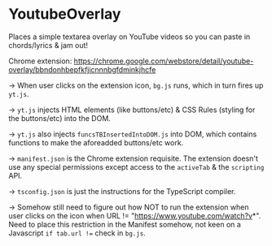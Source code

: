 # YoutubeOverlay
Places a simple textarea overlay on YouTube videos so you can paste in chords/lyrics & jam out!

Chrome extension: https://chrome.google.com/webstore/detail/youtube-overlay/bbndonhbepfkfjicnnnbgfdminkjhcfe

-> When user clicks on the extension icon, `bg.js` runs, which in turn fires up `yt.js`. 

-> `yt.js` injects HTML elements (like buttons/etc) & CSS Rules (styling for the buttons/etc) into the DOM.

-> `yt.js` also injects `funcsTBInsertedIntoDOM.js` into DOM, which contains functions to make the aforeadded buttons/etc work.

-> `manifest.json` is the Chrome extension requisite. The extension doesn't use any special permissions except access to the `activeTab` & the `scripting` API.

-> `tsconfig.json` is just the instructions for the TypeScript compiler.

-> Somehow still need to figure out how NOT to run the extension when user clicks on the icon when URL != "https://www.youtube.com/watch?v*". Need to place this restriction in the Manifest somehow, not keen on a Javascript `if tab.url !=` check in `bg.js`.

